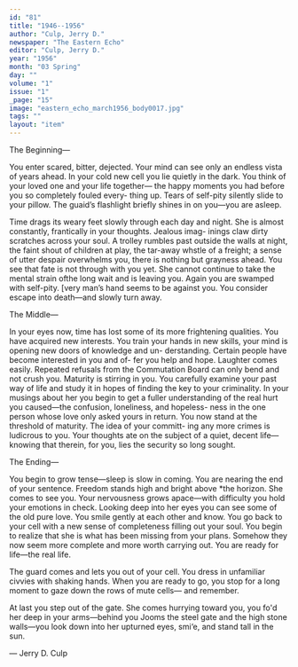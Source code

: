 ```yaml
---
id: "81"
title: "1946--1956"
author: "Culp, Jerry D."
newspaper: "The Eastern Echo"
editor: "Culp, Jerry D."
year: "1956"
month: "03 Spring"
day: ""
volume: "1"
issue: "1"
_page: "15"
image: "eastern_echo_march1956_body0017.jpg"
tags: ""
layout: "item"
---
```

The Beginning—

You enter scared, bitter, dejected. Your mind can see only an
endless vista of years ahead. In your cold new cell you lie quietly
in the dark. You think of your loved one and your life together—
the happy moments you had before you so completely fouled every-
thing up. Tears of self-pity silently slide to your pillow. The
guaid’s flashlight briefly shines in on you—you are asleep.

Time drags its weary feet slowly through each day and night.
She is almost constantly, frantically in your thoughts. Jealous imag-
inings claw dirty scratches across your soul. A trolley rumbles
past outside the walls at night, the faint shout of children at play, the
tar-away whstle of a freight; a sense of utter despair overwhelms
you, there is nothing but grayness ahead. You see that fate is not
through with you yet. She cannot continue to take the mental
strain ofthe long wait and is leaving you. Again you are swamped
with self-pity. [very man’s hand seems to be against you. You
consider escape into death—and slowly turn away.

The Middle—

In your eyes now, time has lost some of its more frightening
qualities. You have acquired new interests. You train your hands
in new skills, your mind is opening new doors of knowledge and un-
derstanding. Certain people have become interested in you and of-
fer you help and hope. Laughter comes easily. Repeated refusals
from the Commutation Board can only bend and not crush you.
Maturity is stirring in you. You carefully examine your past way
of life and study it in hopes of finding the key to your criminality.
In your musings about her you begin to get a fuller understanding
of the real hurt you caused—the confusion, loneliness, and hopeless-
ness in the one person whose love only asked yours in return. You
now stand at the threshold of maturity. The idea of your committ-
ing any more crimes is ludicrous to you. Your thoughts ate on the
subject of a quiet, decent life—knowing that therein, for you, lies
the security so long sought.

The Ending—

You begin to grow tense—sleep is slow in coming. You are
nearing the end of your sentence. Freedom stands high and bright
above *the horizon. She comes to see you. Your nervousness
grows apace—with difficulty you hold your emotions in check.
Looking deep into her eyes you can see some of the old pure love.
You smile gently at each other and know. You go back to your cell
with a new sense of completeness filling out your soul. You begin
to realize that she is what has been missing from your plans.
Somehow they now seem more complete and more worth carrying
out. You are ready for life—the real life.

The guard comes and lets you out of your cell. You dress in
unfamiliar civvies with shaking hands. When you are ready to go,
you stop for a long moment to gaze down the rows of mute cells—
and remember.

At last you step out of the gate. She comes hurrying toward you,
you fo'd her deep in your arms—behind you Jooms the steel gate
and the high stone walls—you look down into her upturned eyes,
smi‘e, and stand tall in the sun.

— Jerry D. Culp
